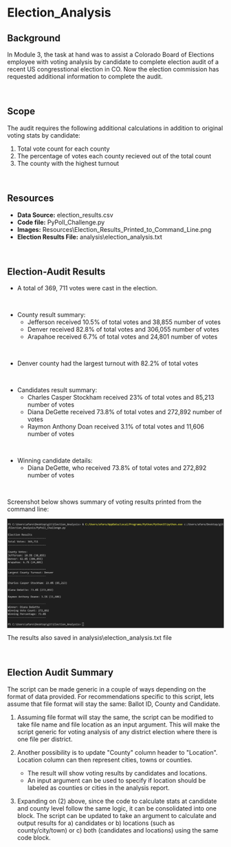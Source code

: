 # Election_Analysis

## Background  
In Module 3, the task at hand was to assist a Colorado Board of Elections employee with voting analysis by candidate to complete election audit of a recent US congresstional election in CO. Now the election commission has requested additional information to complete the audit.

<br />

## Scope
The audit requires the following additional calculations in addition to original voting stats by candidate:

1) Total vote count for each county
2) The percentage of votes each county recieved out of the total count
3) The county with the highest turnout
<br />

## Resources
- **Data Source:** election_results.csv
- **Code file:** PyPoll_Challenge.py
- **Images:** Resources\Election_Results_Printed_to_Command_Line.png
- **Election Results File:** analysis\election_analysis.txt
<br />

## Election-Audit Results
- A total of 369, 711 votes were cast in the election. 
<br /> 

- County result summary:
    - Jefferson received 10.5% of total votes and 38,855 number of votes
    - Denver received 82.8% of total votes and 306,055 number of votes
    - Arapahoe received 6.7% of total votes and 24,801 number of votes
<br /> 

- Denver county had the largest turnout with 82.2% of total votes
<br /> 

- Candidates result summary:
    - Charles Casper Stockham received 23% of total votes and 85,213 number of votes
    - Diana DeGette received 73.8% of total votes and 272,892 number of votes
    - Raymon Anthony Doan received 3.1% of total votes and 11,606 number of votes
<br /> 

- Winning candidate details:
    - Diana DeGette, who received 73.8% of total votes and 272,892 number of votes
<br /> 

Screenshot below shows summary of voting results printed from the command line:
<br /> 

<img src="Resources/Election_Results_Printed_to_Command_Line.png" width=700 align=center>

<br /> 

The results also saved in analysis\election_analysis.txt file

<br /> 

## Election Audit Summary
The script can be made generic in a couple of ways depending on the format of data provided. For recommendations specific to this script, lets assume that file format will stay the same: Ballot ID,  County and Candidate.
<br /> 

1. Assuming file format will stay the same, the script can be modified to take file name and file location as an input argument. This will make the script generic for voting analysis of any district election where there is one file per district.  

2. Another possibility is to update "County" column header to "Location". Location column can then represent cities, towns or counties.  
    - The result will show voting results by candidates and locations.
    - An input argument can be used to specify if location should be labeled as counties or cities in the analysis report.  


3. Expanding on (2) above, since the code to calculate stats at candidate and county level follow the same logic, it can be consolidated into one block. The script can be updated to take an argument to calculate and output results for a) candidates or b) locations (such as county/city/town) or c) both (candidates and locations) using the same code block.
